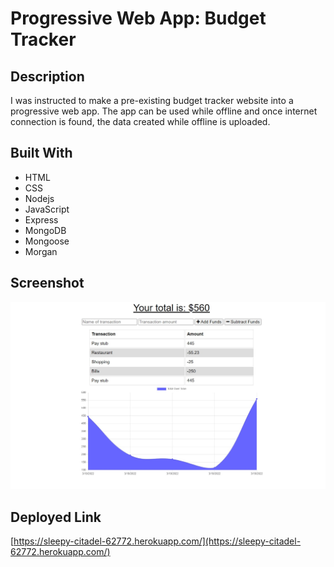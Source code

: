 # Progressive Web App: Budget Tracker

## Description
I was instructed to make a pre-existing budget tracker website into a progressive web app. The app can be used while offline and once internet connection is found, the data created while offline is uploaded. 

## Built With
* HTML
* CSS
* Nodejs
* JavaScript
* Express
* MongoDB
* Mongoose
* Morgan

## Screenshot
![](/public/screenshot.jpg)

## Deployed Link

[https://sleepy-citadel-62772.herokuapp.com/](https://sleepy-citadel-62772.herokuapp.com/)